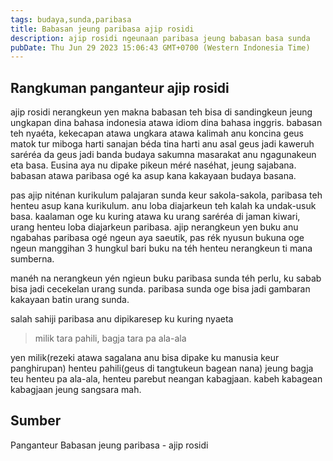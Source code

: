 ```yaml
---
tags: budaya,sunda,paribasa
title: Babasan jeung paribasa ajip rosidi
description: ajip rosidi ngeunaan paribasa jeung babasan basa sunda
pubDate: Thu Jun 29 2023 15:06:43 GMT+0700 (Western Indonesia Time)
---
```


## Rangkuman panganteur ajip rosidi

ajip rosidi nerangkeun yen makna babasan teh bisa di sandingkeun jeung ungkapan dina bahasa indonesia atawa idiom dina bahasa inggris. babasan teh nyaéta, kekecapan atawa ungkara atawa kalimah anu koncina geus matok tur miboga harti sanajan béda tina harti anu asal geus jadi kaweruh saréréa da geus jadi banda budaya sakumna masarakat anu ngagunakeun eta basa. Eusina aya nu dipake pikeun méré naséhat, jeung sajabana.
babasan atawa paribasa ogé ka asup kana kakayaan budaya basana.

pas ajip niténan kurikulum palajaran sunda keur sakola-sakola, paribasa teh henteu asup kana kurikulum. anu loba diajarkeun teh kalah ka undak-usuk basa. kaalaman oge ku kuring atawa ku urang saréréa di jaman kiwari, urang henteu loba diajarkeun paribasa.
ajip nerangkeun yen buku anu ngabahas paribasa ogé ngeun aya saeutik, pas rék nyusun bukuna oge ngeun manggihan 3 hungkul bari buku na téh henteu nerangkeun ti mana sumberna.

manéh na nerangkeun yén ngieun buku paribasa sunda téh perlu, ku sabab bisa jadi cecekelan urang sunda. paribasa sunda oge bisa jadi gambaran kakayaan batin urang sunda.

salah sahiji paribasa anu dipikaresep ku kuring nyaeta

> milik tara pahili, bagja tara pa ala-ala

yen milik(rezeki atawa sagalana anu bisa dipake ku manusia keur panghirupan) henteu pahili(geus di tangtukeun bagean nana) jeung bagja teu henteu pa ala-ala, henteu parebut neangan kabagjaan. kabeh kabagean kabagjaan jeung sangsara mah.

## Sumber

Panganteur Babasan jeung paribasa - ajip rosidi
